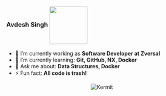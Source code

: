 
### Avdesh Singh <img align="center" src="https://media.giphy.com/media/xUPGcpMkPDfVUbZg52/giphy.gif" width="100">


- 🔭 I’m currently working as **Software Developer at Zversal**
- 🌱 I’m currently learning: **Git, GitHub, NX, Docker**
- 💬 Ask me about: **Data Structures, Docker**
- ⚡ Fun fact: **All code is trash!**

<p align="center"> <img src="https://media.giphy.com/media/HTZVeK0esRjyw/giphy.gif" alt="Kermit"/>
